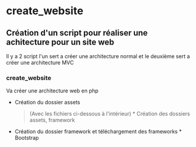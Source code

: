 # create_website

## Création d'un script pour réaliser une achitecture pour un site web

Il y a 2 script l'un sert a créer une architecture normal et le deuxième sert a créer une architecture MVC

### create_website

Va créer une architecture web en php

* Création du dossier assets
    > (Avec les fichiers ci-dessous à l'intérieur)
        * Création des dossiers assets, framework
* Création du dossier framework et téléchargement des frameworks
        * Bootstrap